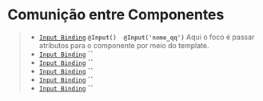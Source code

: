 # Comunição entre Componentes

> - [`Input Binding`]() **`@Input()  @Input('nome_qq')`** Aqui o foco é passar atributos para o componente por meio do template. 
> - [`Input Binding`]() **``**  
> - [`Input Binding`]() **``** 
> - [`Input Binding`]() **``** 
> - [`Input Binding`]() **``** 
> - [`Input Binding`]() **``** 

